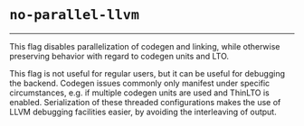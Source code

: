# `no-parallel-llvm`

---------------------

This flag disables parallelization of codegen and linking, while otherwise preserving
behavior with regard to codegen units and LTO.

This flag is not useful for regular users, but it can be useful for debugging the backend. Codegen issues commonly only manifest under specific circumstances, e.g. if multiple codegen units are used and ThinLTO is enabled. Serialization of these threaded configurations makes the use of LLVM debugging facilities easier, by avoiding the interleaving of output.
